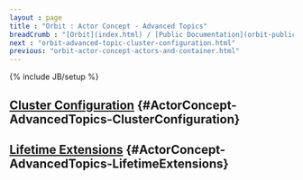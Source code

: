 ```yaml
---
layout : page
title : "Orbit : Actor Concept - Advanced Topics"
breadCrumb : "[Orbit](index.html) / [Public Documentation](orbit-public-documentation.html) / [Actors](orbit-actors.html) / [Actor Concepts](orbit-actor-concepts.html)"
next : "orbit-advanced-topic-cluster-configuration.html"
previous: "orbit-actor-concept-actors-and-container.html"
---
```

{% include JB/setup %}

[Cluster Configuration](orbit-advanced-topic-cluster-configuration.html) {#ActorConcept-AdvancedTopics-ClusterConfiguration}
----------


[Lifetime Extensions](orbit-advanced-topic-lifetime-extensions.html) {#ActorConcept-AdvancedTopics-LifetimeExtensions}
----------

